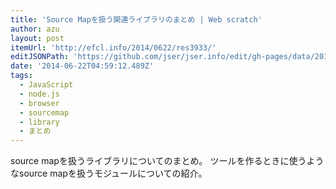 ```yaml
---
title: 'Source Mapを扱う関連ライブラリのまとめ | Web scratch'
author: azu
layout: post
itemUrl: 'http://efcl.info/2014/0622/res3933/'
editJSONPath: 'https://github.com/jser/jser.info/edit/gh-pages/data/2014/06/index.json'
date: '2014-06-22T04:59:12.489Z'
tags:
  - JavaScript
  - node.js
  - browser
  - sourcemap
  - library
  - まとめ
---
```

source mapを扱うライブラリについてのまとめ。
ツールを作るときに使うようなsource mapを扱うモジュールについての紹介。
